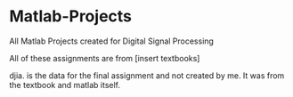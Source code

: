# Matlab-Projects
All Matlab Projects created for Digital Signal Processing


All of these assignments are from [insert textbooks]

djia. is the data for the final assignment and not created by me. It was from the textbook and matlab itself. 
